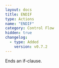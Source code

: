 ```yaml
---
layout: docs
title: ENDIF
type: Actions
name: "ENDIF"
category: Control Flow
hidden: true
changelog:
  - type: Added
    version: v0.7.2
---
```

Ends an if-clause.

